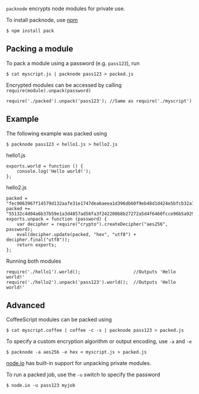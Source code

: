 `packnode` encrypts node modules for private use.

To install packnode, use [npm](http://github.com/isaacs/npm)

    $ npm install pack

## Packing a module
    
To pack a module using a password (e.g. `pass123`), run

    $ cat myscript.js | packnode pass123 > packed.js
    
Encrypted modules can be accessed by calling `require(module).unpack(password)`

    require('./packed').unpack('pass123'); //Same as require('./myscript')
    
## Example

The following example was packed using

    $ packnode pass123 < hello1.js > hello2.js

hello1.js

    exports.world = function () {
        console.log('Hello world!');
    };

hello2.js

    packed =  "fec9063967f14579d132aafe31e1747dea6aeea1d396db60f9eb48d1d424e5bfcb32a74454346166";
	packed += "55132c4d04a6b37b59e1a3d4857ad56fa3f242200b8b27272a5d4f6460fcce96b5a9290df4df9bcf";
	exports.unpack = function (password) {
		var decipher = require("crypto").createDecipher("aes256", password);
		eval(decipher.update(packed, "hex", "utf8") + decipher.final("utf8"));
		return exports;
	};

Running both modules

    require('./hello1').world();                    //Outputs 'Hello world!'
    require('./hello2').unpack('pass123').world();  //Outputs 'Hello world!'

## Advanced

CoffeeScript modules can be packed using
    
    $ cat myscript.coffee | coffee -c -s | packnode pass123 > packed.js
    
To specify a custom encryption algorithm or output encoding, use `-a` and `-e`

    $ packnode -a aes256 -e hex < myscript.js > packed.js
    
[node.io](http://node.io) has built-in support for unpacking private modules.

To run a packed job, use the `-u` switch to specify the password

    $ node.io -u pass123 myjob
